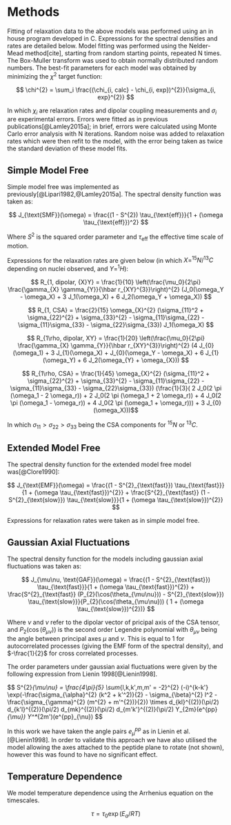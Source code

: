 # Methods

Fitting of relaxation data to the above models was performed using an in house program developed in C. Expressions for the spectral densities and rates are detailed below. Model fitting was performed using the Nelder-Mead method[cite], starting from random starting points, repeated N times. The Box-Muller transform was used to obtain normally distributed random numbers. The best-fit parameters for each model was obtained by minimizing the $\chi^{2}$ target function:

$$ \chi^{2} = \sum_i \frac{(\chi_{i, calc} - \chi_{i, exp})^{2}}{\sigma_{i, exp}^{2}} $$

In which $\chi_{i}$ are relaxation rates and dipolar coupling measurements and $\sigma_i$ are experimental errors. Errors were fitted as in previous publications[@Lamley2015a]; in brief, errors were calculated using Monte Carlo error analysis with N iterations. Random noise was added to relaxation rates which were then refit to the model, with the error being taken as twice the standard deviation of these model fits.

## Simple Model Free

Simple model free was implemented as previously[@Lipari1982,@Lamley2015a]. The spectral density function was taken as:

$$ J_{\text{SMF}}(\omega) = \frac{(1 - S^{2}) \tau_{\text{eff}}}{1 + (\omega \tau_{\text{eff}})^2} $$

Where $S^{2}$ is the squared order parameter and $\tau_{\text{eff}}$ the effective time scale of motion.

Expressions for the relaxation rates are given below (in which $X = ^{15}N/ ^{13}C$ depending on nuclei observed, and $Y = ^{1}H$):

$$ R_{1, dipolar, {X}Y} = \frac{1}{10} \left(\frac{\mu_0}{2\pi} \frac{\gamma_{X} \gamma_{Y}}{\hbar r_{XY}^{3}}\right)^{2} (J_0(\omega_Y - \omega_X) + 3 J_1(\omega_X) + 6 J_2(\omega_Y + \omega_X)) $$

$$ R_{1, CSA} = \frac{2}{15} \omega_{X}^{2} (\sigma_{11}^2 + \sigma_{22}^{2} + \sigma_{33}^{2} - \sigma_{11}\sigma_{22} - \sigma_{11}\sigma_{33} - \sigma_{22}\sigma_{33}) J_1(\omega_X) $$

$$ R_{1\rho, dipolar, XY} = \frac{1}{20} \left(\frac{\mu_0}{2\pi} \frac{\gamma_{X} \gamma_{Y}}{\hbar r_{XY}^{3}}\right)^{2} (4 J_{0}(\omega_1) + 3 J_{1}(\omega_X) + J_{0}(\omega_Y - \omega_X) + 6 J_{1}(\omega_Y) + 6 J_2(\omega_{Y} + \omega_{X})) $$

$$ R_{1\rho, CSA} = \frac{1}{45} \omega_{X}^{2} (\sigma_{11}^2 + \sigma_{22}^{2} + \sigma_{33}^{2} - \sigma_{11}\sigma_{22} - \sigma_{11}\sigma_{33} - \sigma_{22}\sigma_{33}) (\frac{1}{3}( 2 J_0(2 \pi (\omega_1 - 2 \omega_r)) + 2 J_0(2 \pi (\omega_1 + 2 \omega_r)) + 4 J_0(2 \pi (\omega_1 - \omega_r)) + 4 J_0(2 \pi (\omega_1 + \omega_r))) + 3 J_{0}(\omega_X)))$$

In which $\sigma_{11} > \sigma_{22} > \sigma_{33}$ being the CSA components for $^{15}N$ or $^{13}C$. 

## Extended Model Free

The spectral density function for the extended model free model was[@Clore1990]:

$$ J_{\text{EMF}}(\omega) = \frac{(1 - S^{2}_{\text{fast}}) \tau_{\text{fast}}}{1 + (\omega \tau_{\text{fast}})^{2}} + \frac{S^{2}_{\text{fast}} (1 - S^{2}_{\text{slow}}) \tau_{\text{slow}}}{1 + (\omega \tau_{\text{slow}})^{2}} $$

Expressions for relaxation rates were taken as in simple model free.

## Gaussian Axial Fluctuations

The spectral density function for the models including gaussian axial fluctuations was taken as:

$$ J_{\mu\nu, \text{GAF}}(\omega) = \frac{(1 - S^{2}_{\text{fast}}) \tau_{\text{fast}}}{1 + (\omega \tau_{\text{fast}})^{2}} + \frac{S^{2}_{\text{fast}} (P_{2}(\cos(\theta_{\mu\nu})) - S^{2}_{\text{slow}}) \tau_{\text{slow}}}{P_{2}(\cos(\theta_{\mu\nu})) ( 1 + (\omega \tau_{\text{slow}})^{2})} $$

Where $\nu$ and $\nu$ refer to the dipolar vector of pricipal axis of the CSA tensor, and $P_2(\cos(\theta_{\mu\nu}))$ is the second order Legendre polynomial with $\theta_{\mu\nu}$ being the angle between principal axes $\mu$ and $\nu$. This is equal to $1$ for autocorrelated processes (giving the EMF form of the spectral density), and $-\frac{1}{2}$ for cross correlated processes. 

The order parameters under gaussian axial fluctuations were given by the following expression from Lienin 1998[@Lienin1998].

$$ S^{2}_{\mu\nu} = \frac{4\pi}{5} \sum_{l,k,k',m,m' = -2}^{2} (-i)^{k-k'} \exp(-\frac{\sigma_{\alpha}^{2} (k^2 + k'^2)}{2} - \sigma_{\beta}^{2} l^2 - \frac{\sigma_{\gamma}^{2} (m^{2} + m'^{2})}{2}) \times d_{kl}^{(2)}(\pi/2) d_{k'l}^{(2)}(\pi/2) d_{mk}^{(2)}(\pi/2) d_{m'k'}^{(2)}(\pi/2) Y_{2m}(e^{pp}_{\mu}) Y^*_{2m')(e^{pp}_{\nu}) $$

In this work we have taken the angle pairs $e^{pp}_{\mu}$ as in Lienin et al.[@Lienin1998]. In order to validate this approach we have also utilised the model allowing the axes attached to the peptide plane to rotate (not shown), however this was found to have no significant effect.

## Temperature Dependence

We model temperature dependence using the Arrhenius equation on the timescales.

$$ \tau = \tau_0 \exp(E_{a} / RT) $$

